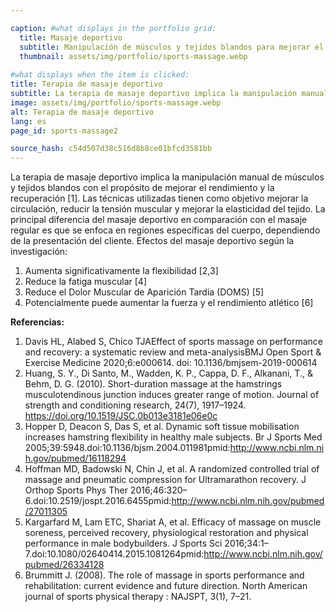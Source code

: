 ```yaml
---

caption: #what displays in the portfolio grid:
  title: Masaje deportivo
  subtitle: Manipulación de músculos y tejidos blandos para mejorar el rendimiento y la recuperación.
  thumbnail: assets/img/portfolio/sports-massage.webp
  
#what displays when the item is clicked:
title: Terapia de masaje deportivo
subtitle: La terapia de masaje deportivo implica la manipulación manual de los músculos y tejidos blandos con el propósito de mejorar el rendimiento y la recuperación. Las técnicas utilizadas tienen como objetivo mejorar la circulación, reducir la tensión muscular y mejorar la elasticidad del tejido. La principal diferencia del masaje deportivo en comparación con el masaje regular es que el masaje deportivo se enfoca en regiones específicas del cuerpo, dependiendo de la presentación del cliente.
image: assets/img/portfolio/sports-massage.webp
alt: Terapia de masaje deportivo
lang: es
page_id: sports-massage2

source_hash: c54d507d38c516d8b8ce01bfcd3581bb
---
```

La terapia de masaje deportivo implica la manipulación manual de músculos y tejidos blandos con el propósito de mejorar el rendimiento y la recuperación [1]. Las técnicas utilizadas tienen como objetivo mejorar la circulación, reducir la tensión muscular y mejorar la elasticidad del tejido. La principal diferencia del masaje deportivo en comparación con el masaje regular es que se enfoca en regiones específicas del cuerpo, dependiendo de la presentación del cliente.
Efectos del masaje deportivo según la investigación:
1. Aumenta significativamente la flexibilidad [2,3]
2. Reduce la fatiga muscular [4]
3. Reduce el Dolor Muscular de Aparición Tardía (DOMS) [5]
4. Potencialmente puede aumentar la fuerza y el rendimiento atlético [6]

**Referencias:**
1. Davis HL, Alabed S, Chico TJAEffect of sports massage on performance and recovery: a systematic review and meta-analysisBMJ Open Sport & Exercise Medicine 2020;6:e000614. doi: 10.1136/bmjsem-2019-000614
2. Huang, S. Y., Di Santo, M., Wadden, K. P., Cappa, D. F., Alkanani, T., & Behm, D. G. (2010). Short-duration massage at the hamstrings musculotendinous junction induces greater range of motion. Journal of strength and conditioning research, 24(7), 1917–1924. https://doi.org/10.1519/JSC.0b013e3181e06e0c
3. Hopper D, Deacon S, Das S, et al. Dynamic soft tissue mobilisation increases hamstring flexibility in healthy male subjects. Br J Sports Med 2005;39:5948.doi:10.1136/bjsm.2004.011981pmid:http://www.ncbi.nlm.nih.gov/pubmed/16118294
4. Hoffman MD, Badowski N, Chin J, et al. A randomized controlled trial of massage and pneumatic compression for Ultramarathon recovery. J Orthop Sports Phys Ther 2016;46:320–6.doi:10.2519/jospt.2016.6455pmid:http://www.ncbi.nlm.nih.gov/pubmed/27011305
5. Kargarfard M, Lam ETC, Shariat A, et al. Efficacy of massage on muscle soreness, perceived recovery, physiological restoration and physical performance in male bodybuilders. J Sports Sci 2016;34:1–7.doi:10.1080/02640414.2015.1081264pmid:http://www.ncbi.nlm.nih.gov/pubmed/26334128
6. Brummitt J. (2008). The role of massage in sports performance and rehabilitation: current evidence and future direction. North American journal of sports physical therapy : NAJSPT, 3(1), 7–21.